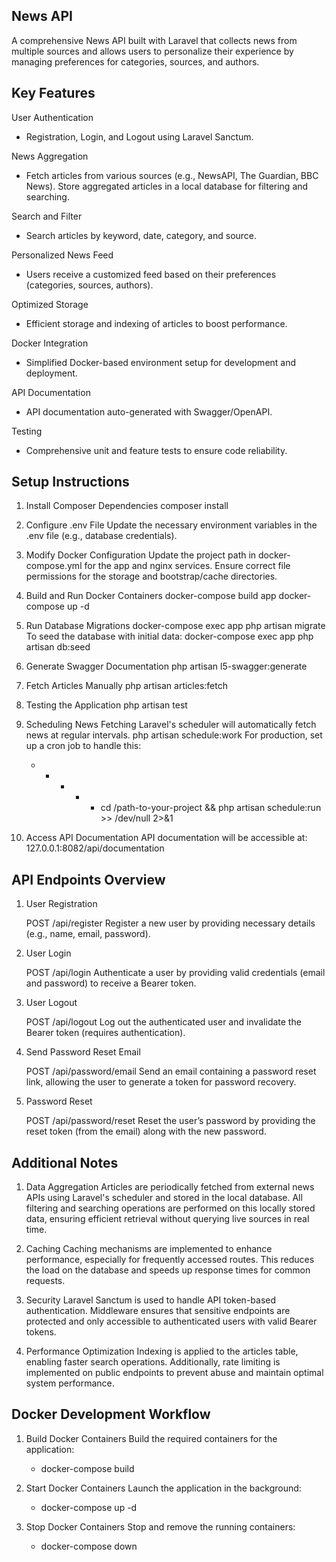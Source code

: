 ## News API

   A comprehensive News API built with Laravel that collects news from multiple sources and allows users to personalize their experience by managing preferences for categories, sources, and authors.


## Key Features

   User Authentication
   - Registration, Login, and Logout using Laravel Sanctum.
   
   News Aggregation
   - Fetch articles from various sources (e.g., NewsAPI, The Guardian, BBC News).
   Store aggregated articles in a local database for filtering and searching.
   
   Search and Filter
   - Search articles by keyword, date, category, and source.
   
   Personalized News Feed
   - Users receive a customized feed based on their preferences (categories, sources, authors).
   
   Optimized Storage
   - Efficient storage and indexing of articles to boost performance.

   Docker Integration
   - Simplified Docker-based environment setup for development and deployment.

   API Documentation
   - API documentation auto-generated with Swagger/OpenAPI.
   
   Testing
   - Comprehensive unit and feature tests to ensure code reliability.


## Setup Instructions

   1. Install Composer Dependencies
      composer install

   2. Configure .env File
      Update the necessary environment variables in the .env file (e.g., database credentials).

   3. Modify Docker Configuration
      Update the project path in docker-compose.yml for the app and nginx services.
      Ensure correct file permissions for the storage and bootstrap/cache directories.

   4. Build and Run Docker Containers
      docker-compose build app
      docker-compose up -d

   5. Run Database Migrations
         docker-compose exec app php artisan migrate
      To seed the database with initial data:
         docker-compose exec app php artisan db:seed

   6. Generate Swagger Documentation
      php artisan l5-swagger:generate

   7. Fetch Articles Manually
      php artisan articles:fetch

   8. Testing the Application
      php artisan test

   9. Scheduling News Fetching
      Laravel's scheduler will automatically fetch news at regular intervals.
         php artisan schedule:work
      For production, set up a cron job to handle this:
      * * * * * cd /path-to-your-project && php artisan schedule:run >> /dev/null 2>&1

   10. Access API Documentation
      API documentation will be accessible at:
         127.0.0.1:8082/api/documentation

      
## API Endpoints Overview

   1. User Registration

      POST /api/register
      Register a new user by providing necessary details (e.g., name, email, password).
   
   2. User Login

      POST /api/login
      Authenticate a user by providing valid credentials (email and password) to receive a Bearer token.
      
   3. User Logout

      POST /api/logout
      Log out the authenticated user and invalidate the Bearer token (requires authentication).
      
   4. Send Password Reset Email

      POST /api/password/email
      Send an email containing a password reset link, allowing the user to generate a token for password recovery.
      
   5. Password Reset

      POST /api/password/reset
      Reset the user’s password by providing the reset token (from the email) along with the new password.


## Additional Notes

   1. Data Aggregation
   Articles are periodically fetched from external news APIs using Laravel's scheduler and stored in the local database. All filtering and searching operations are performed on this locally stored data, ensuring efficient retrieval without querying live sources in real time.

   2. Caching
   Caching mechanisms are implemented to enhance performance, especially for frequently accessed routes. This reduces the load on the database and speeds up response times for common requests.

   3. Security
   Laravel Sanctum is used to handle API token-based authentication. Middleware ensures that sensitive endpoints are protected and only accessible to authenticated users with valid Bearer tokens.

   4. Performance Optimization
   Indexing is applied to the articles table, enabling faster search operations. Additionally, rate limiting is implemented on public endpoints to prevent abuse and maintain optimal system performance.


## Docker Development Workflow

1. Build Docker Containers
   Build the required containers for the application:
   -  docker-compose build

2. Start Docker Containers
   Launch the application in the background:
   - docker-compose up -d

3. Stop Docker Containers
   Stop and remove the running containers:
   - docker-compose down